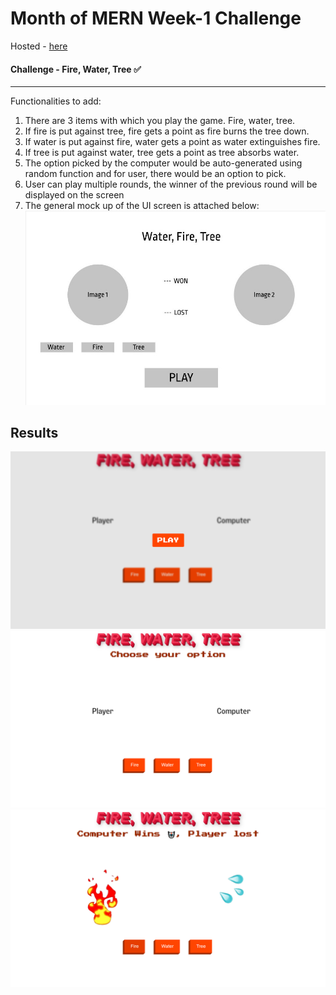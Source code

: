 # Month of MERN Week-1 Challenge

Hosted - [here](https://fire-water-tree--game.web.app/)

#### Challenge - Fire, Water, Tree ✅

---

Functionalities to add:

1. There are 3 items with which you play the game. Fire, water, tree.
2. If fire is put against tree, fire gets a point as fire burns the tree down.
3. If water is put against fire, water gets a point as water extinguishes fire.
4. If tree is put against water, tree gets a point as tree absorbs water.
5. The option picked by the computer would be auto-generated using random function and for user, there would be an option to pick.
6. User can play multiple rounds, the winner of the previous round will be displayed on the screen
7. The general mock up of the UI screen is attached below:
   <img src = "assets/mockUI.jpg">

## Results

<img src="./assets/Screenshot1.png">

<img src="./assets/Screenshot2.png">

<img src="./assets/Screenshot3.png">
